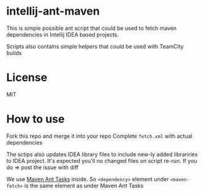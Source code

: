 intellij-ant-maven
==================

This is simple possible ant script that could be used to fetch 
maven dependencies in Intellij IDEA based projects.

Scripts also contains simple helpers that could be used with TeamCity builds

License
=======
MIT


How to use
==========
Fork this repo and merge it into your repo
Complete ```fetch.xml``` with actual dependencies

The sctips also updates IDEA library files to include new-ly added librariries to IDEA project.
It's expected you'll no changed files on script re-run. If you do => post the issue with diff 

We use  [Maven Ant Tasks](http://maven.apache.org/ant-tasks/examples/dependencies.html)
inside. So `<dependency>` element under `<maven-fetch>` is the same
element as under Maven Ant Tasks
